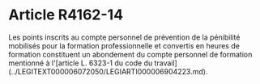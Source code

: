 # Article R4162-14

 

<div align="left">
  Les points inscrits au compte personnel de prévention de la pénibilité mobilisés pour la formation professionnelle et convertis en heures de formation constituent un abondement du compte personnel de formation mentionné à l'[article L. 6323-1 du code du travail](../LEGITEXT000006072050/LEGIARTI000006904223.md).<br /> <br />